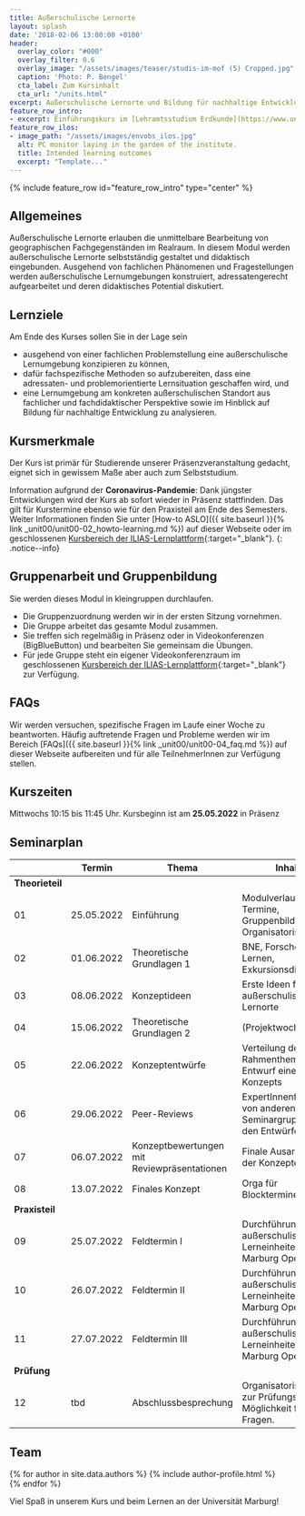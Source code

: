 ```yaml
---
title: Außerschulische Lernorte
layout: splash
date: '2018-02-06 13:00:00 +0100'
header:
  overlay_color: "#000"
  overlay_filter: 0.6
  overlay_image: "/assets/images/teaser/studis-im-mof (5) Cropped.jpg"
  caption: 'Photo: P. Bengel'
  cta_label: Zum Kursinhalt
  cta_url: "/units.html"
excerpt: Außerschulische Lernorte und Bildung für nachhaltige Entwicklung im Geographieunterricht
feature_row_intro:
- excerpt: Einführungskurs im [Lehramtsstudium Erdkunde](https://www.uni-marburg.de/de/fb19/studium/studiengaenge/erdkunde-lehramt-gymnasium/herzlich-willkommen-beim-bachelor-geographie){:target="_blank"} an der Philipps Universität Marburg
feature_row_ilos:
- image_path: "/assets/images/envobs_ilos.jpg"
  alt: PC monitor laying in the garden of the institute.
  title: Intended learning outcomes
  excerpt: "Template..."
---
```


{% include feature_row id="feature_row_intro" type="center" %}


## Allgemeines 
Außerschulische Lernorte erlauben die unmittelbare Bearbeitung von geographischen Fachgegenständen im Realraum. In diesem Modul werden außerschulische Lernorte selbstständig gestaltet und didaktisch eingebunden. Ausgehend von fachlichen Phänomenen und Fragestellungen werden außerschulische Lernumgebungen konstruiert, adressatengerecht aufgearbeitet und deren didaktisches Potential diskutiert.

## Lernziele
Am Ende des Kurses sollen Sie in der Lage sein
* ausgehend von einer fachlichen Problemstellung eine außerschulische Lernumgebung konzipieren zu können,
* dafür fachspezifische Methoden so aufzubereiten, dass eine adressaten- und problemorientierte Lernsituation geschaffen wird, und
* eine Lernumgebung am konkreten außerschulischen Standort aus fachlicher und fachdidaktischer Perspektive sowie im Hinblick auf Bildung für nachhaltige Entwicklung zu analysieren.



## Kursmerkmale
Der Kurs ist primär für Studierende unserer Präsenzveranstaltung gedacht, eignet sich in gewissem Maße aber auch zum Selbststudium.

Information aufgrund der **Coronavirus-Pandemie**: Dank jüngster Entwicklungen wird der Kurs ab sofort wieder in Präsenz stattfinden. Das gilt für Kurstermine ebenso wie für den Praxisteil am Ende des Semesters. Weiter Informationen finden Sie unter [How-to ASLO]({{ site.baseurl }}{% link _unit00/unit00-02_howto-learning.md %}) auf dieser Webseite oder im geschlossenen [Kursbereich der ILIAS-Lernplattform](https://ilias.uni-marburg.de/goto.php?target=crs_2344330&client_id=UNIMR){:target="_blank"}.
{: .notice--info}


## Gruppenarbeit und Gruppenbildung
Sie werden dieses Modul in kleingruppen durchlaufen. 

* Die Gruppenzuordnung werden wir in der ersten Sitzung vornehmen.
* Die Gruppe arbeitet das gesamte Modul zusammen. 
* Sie treffen sich regelmäßig in Präsenz oder in Videokonferenzen (BigBlueButton) und bearbeiten Sie gemeinsam die Übungen. 
* Für jede Gruppe steht ein eigener Videokonferenzraum im geschlossenen [Kursbereich der ILIAS-Lernplattform](https://ilias.uni-marburg.de/goto.php?target=crs_2862848&client_id=UNIMR){:target="_blank"} zur Verfügung.


## FAQs

Wir werden versuchen, spezifische Fragen im Laufe einer Woche zu beantworten.
Häufig auftretende Fragen und Probleme werden wir im Bereich [FAQs]({{ site.baseurl }}{% link _unit00/unit00-04_faq.md %}) auf dieser Webseite aufbereiten und für alle TeilnehmerInnen zur Verfügung stellen.


## Kurszeiten
Mittwochs 10:15 bis 11:45 Uhr. Kursbeginn ist am <b>25.05.2022</b> in Präsenz 


## Seminarplan

|    | Termin | Thema | Inhalt  | 
|----|--------|-------|---------|
|**Theorieteil**  ||||
| 01 | 25.05.2022  | Einführung                     | Modulverlauf, Termine, Gruppenbildung, Organisatorisches  | 
| 02 | 01.06.2022  | Theoretische Grundlagen 1      | BNE, Forschendes Lernen, Exkursionsdidaktik | 
| 03 | 08.06.2022  | Konzeptideen     | Erste Ideen für außerschulische Lernorte  |
| 04 | 15.06.2022  | Theoretische Grundlagen 2      | (Projektwoche) | 
| 05 | 22.06.2022  | Konzeptentwürfe     | Verteilung der Rahmenthemen / Entwurf eines AsLo-Konzepts  |
| 06 | 29.06.2022  | Peer-Reviews     | ExpertInnenfeedback von anderen Seminargruppen zu den Entwürfen |
| 07 | 06.07.2022  | Konzeptbewertungen mit Reviewpräsentationen       | Finale Ausarbeitung der Konzepte | 
| 08 | 13.07.2022  | Finales Konzept      | Orga für Blocktermine  | 
| **Praxisteil**  ||||
| 09 | 25.07.2022 | Feldtermin I              | Durchführung außerschulischer Lerneinheiten im Marburg Open Forest | 
| 10 | 26.07.2022 | Feldtermin II             | Durchführung außerschulischer Lerneinheiten im Marburg Open Forest | 
| 11 | 27.07.2022 | Feldtermin III            | Durchführung außerschulischer Lerneinheiten im Marburg Open Forest | 
| **Prüfung**  ||||
| 12 | tbd  | Abschlussbesprechung	    | Organisatorisches zur Prüfungsleistung. Möglichkeit für Fragen. | 




## Team
{% for author in site.data.authors %} 
  {% include author-profile.html %}
 <br /> 
{% endfor %}


Viel Spaß in unserem Kurs und beim Lernen an der Universität Marburg!

